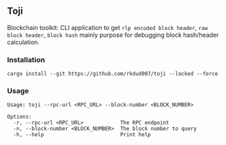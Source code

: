 ## Toji

Blockchain toolkit: CLI application to get `rlp encoded block header`, `raw block header`, `block hash` mainly purpose for debugging block hash/header calculation.

### Installation

```
cargo install --git https://github.com/rkdud007/toji --locked --force
```

### Usage

```
Usage: toji --rpc-url <RPC_URL> --block-number <BLOCK_NUMBER>

Options:
  -r, --rpc-url <RPC_URL>            The RPC endpoint
  -n, --block-number <BLOCK_NUMBER>  The block number to query
  -h, --help                         Print help
```
